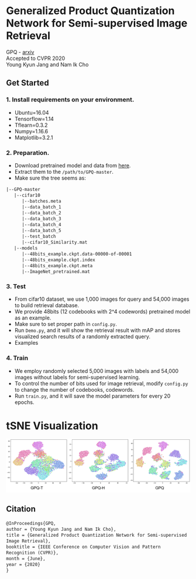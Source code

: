 # Generalized Product Quantization Network for Semi-supervised Image Retrieval
GPQ - <a href="https://arxiv.org/abs/2002.11281">arxiv</a>  
Accepted to CVPR 2020  
Young Kyun Jang and Nam Ik Cho  

## Get Started

### 1. Install requirements on your environment.
- Ubuntu=16.04
- Tensorflow=1.14
- Tflearn=0.3.2
- Numpy=1.16.6
- Matplotlib=3.2.1

### 2. Preparation.
- Download pretrained model and data from <a href="https://drive.google.com/open?id=1BfyXFvcMMBhD2jWVNF_kFaFE5uNgpqII">here</a>.
- Extract them to the `/path/to/GPQ-master`.
- Make sure the tree seems as:  
```
|--GPQ-master
   |--cifar10
      |--batches.meta
      |--data_batch_1
      |--data_batch_2
      |--data_batch_3
      |--data_batch_4
      |--data_batch_5
      |--test_batch
      |--cifar10_Similarity.mat
   |--models
      |--48bits_example.ckpt.data-00000-of-00001
      |--48bits_example.ckpt.index
      |--48bits_example.ckpt.meta
      |--ImageNet_pretrained.mat
```
### 3. Test
- From cifar10 dataset, we use 1,000 images for query and 54,000 images to build retrieval database.
- We provide 48bits (12 codebooks with 2^4 codewords) pretrained model as an example.
- Make sure to set proper path in `config.py`.
- Run `Demo.py`, and it will show the retrieval result with mAP and stores visualized search results of a randomly extracted query.
- Examples
 
 
 
### 4. Train
- We employ randomly selected 5,000 images with labels and 54,000 images without labels for semi-supervised learning.
- To control the number of bits used for image retrieval, modify `config.py` to change the number of codebooks, codewords.
- Run `train.py`, and it will save the model parameters for every 20 epochs.


# tSNE Visualization

<p align="center"><img src="figures/tSNE.png" width="900"></p>

## Citation
```
@InProceedings{GPQ,
author = {Young Kyun Jang and Nam Ik Cho},
title = {Generalized Product Quantization Network for Semi-supervised Image Retrieval},
booktitle = {IEEE Conference on Computer Vision and Pattern Recognition (CVPR)},
month = {June},
year = {2020}
}
```
